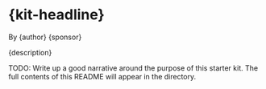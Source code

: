 # {kit-headline}

By {author} {sponsor}

{description}

TODO: Write up a good narrative around the purpose of this starter kit. The full contents of this README will appear in
the directory.
